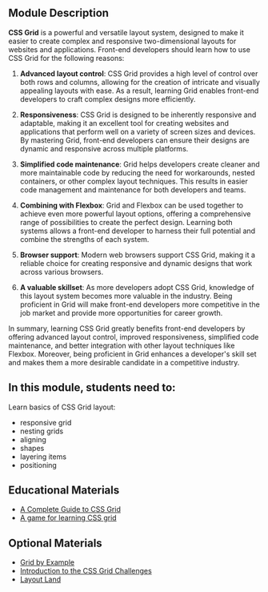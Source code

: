 ## Module Description
**CSS Grid** is a powerful and versatile layout system, designed to make it easier to create complex and 
responsive two-dimensional layouts for websites and applications. Front-end developers should learn
how to use CSS Grid for the following reasons:

1. **Advanced layout control**: CSS Grid provides a high level of control over both rows and columns, allowing 
for the creation of intricate and visually appealing layouts with ease. As a result, learning Grid enables
front-end developers to craft complex designs more efficiently.

2. **Responsiveness**: CSS Grid is designed to be inherently responsive and adaptable, making it an excellent 
tool for creating websites and applications that perform well on a variety of screen sizes and devices.
By mastering Grid, front-end developers can ensure their designs are dynamic and responsive across 
multiple platforms.

3. **Simplified code maintenance**: Grid helps developers create cleaner and more maintainable code by reducing 
the need for workarounds, nested containers, or other complex layout techniques. This results in easier 
code management and maintenance for both developers and teams.

4. **Combining with Flexbox**: Grid and Flexbox can be used together to achieve even more powerful layout 
options, offering a comprehensive range of possibilities to create the perfect design. Learning both 
systems allows a front-end developer to harness their full potential and combine the strengths of each
system.

5. **Browser support**: Modern web browsers support CSS Grid, making it a reliable choice for creating 
responsive and dynamic designs that work across various browsers.

6. **A valuable skillset**: As more developers adopt CSS Grid, knowledge of this layout system becomes
more valuable in the industry. Being proficient in Grid will make front-end developers more competitive 
in the job market and provide more opportunities for career growth.

In summary, learning CSS Grid greatly benefits front-end developers by offering advanced layout control,
improved responsiveness, simplified code maintenance, and better integration with other layout techniques 
like Flexbox. Moreover, being proficient in Grid enhances a developer's skill set and makes them a more 
desirable candidate in a competitive industry.


## In this module, students need to:
Learn basics of CSS Grid layout:
- responsive grid
- nesting grids
- aligning
- shapes
- layering items
- positioning

## Educational Materials
- [A Complete Guide to CSS Grid](https://css-tricks.com/snippets/css/complete-guide-grid/)
- [A game for learning CSS grid](https://cssgridgarden.com/)

## Optional Materials
- [Grid by Example](https://gridbyexample.com/examples/) 
- [Introduction to the CSS Grid Challenges](https://www.freecodecamp.org/learn/responsive-web-design/css-grid/) 
- [Layout Land](https://www.youtube.com/playlist?list=PLbSquHt1VCf1x_-1ytlVMT0AMwADlWtc1)
